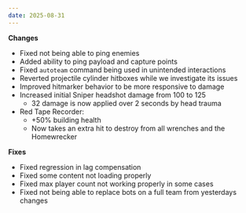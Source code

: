 ```yaml
---
date: 2025-08-31
---
```


**Changes**

* Fixed not being able to ping enemies
* Added ability to ping payload and capture points
* Fixed `autoteam` command being used in unintended interactions
* Reverted projectile cylinder hitboxes while we investigate its issues
* Improved hitmarker behavior to be more responsive to damage
* Increased initial Sniper headshot damage from 100 to 125
  * 32 damage is now applied over 2 seconds by head trauma
* Red Tape Recorder:
  * +50% building health
  * Now takes an extra hit to destroy from all wrenches and the Homewrecker

**Fixes**

* Fixed regression in lag compensation
* Fixed some content not loading properly
* Fixed max player count not working properly in some cases
* Fixed not being able to replace bots on a full team from yesterdays changes
